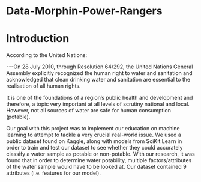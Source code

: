 # Data-Morphin-Power-Rangers

# Introduction
According to the United Nations:

---On 28 July 2010, through Resolution 64/292, the United Nations General Assembly explicitly recognized the human right to water and sanitation and acknowledged that    clean drinking water and sanitation are essential to the realisation of all human rights.

It is one of the foundations of a region’s public health and development and therefore, a topic very important at all levels of scrutiny national and local. However, not all sources of water are safe for human consumption (potable). 

Our goal with this project was to implement our education on machine learning to attempt to tackle a very crucial real-world issue. We used a public dataset found on Kaggle, along with models from SciKit Learn in order to train and test our dataset to see whether they could accurately classify a water sample as potable or non-potable. With our research, it was found that in order to determine water potability, multiple factors/attributes of the water sample would have to be looked at. Our dataset contained 9 attributes (i.e. features for our model).


